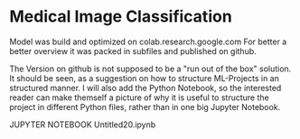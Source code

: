 # Medical Image Classification

Model was build and optimized on colab.research.google.com
For better a better overview it was packed in subfiles 
and published on github.

The Version on github is not supposed to be a "run out of the box" solution.
It should be seen, as a suggestion on how to structure ML-Projects in an structured manner. I will also add the Python Notebook, so the interested reader can make themself a picture of why it is useful to structure the project in different Python files, rather than in one big Jupyter Notebook.

JUPYTER NOTEBOOK Untitled20.ipynb


